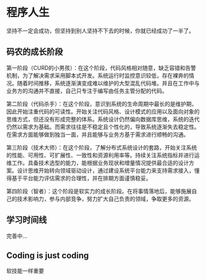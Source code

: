 # 程序人生

坚持不一定会成功，但坚持到别人坚持不下去的时候，你就已经成功了一半了。



## **码农的成长阶段**

第一阶段（CURD的小男孩）：在这个阶段，代码风格相对随意，缺乏容错和告警机制，为了解决需求采用脚本式开发。系统运行时监控意识较低，存在裸奔的情况。随着时间推移，系统逐渐演变成难以维护的大型混乱代码堆。并且在工作中与业务方的沟通并不直接，自己只专注于编写由任务主管分配的代码。

第二阶段（代码杀手）：在这个阶段，意识到系统的生命周期中最长的是维护期，因此开始注重代码的可读性。开始关注代码风格、设计模式的应用以及面向对象的思维方式，但还没有形成完整的体系。系统设计仍然偏向数据库思维，系统的迭代仍然以需求为基础。而需求往往是不稳定且个性化的，导致系统逐渐失去稳定性。在需求方面能够做到独当一面，并且能够与业务方基于需求进行顺畅的沟通。

第三阶段（技术大师）：在这个阶段，了解分布式系统设计的套路，开始关注系统的性能、可用性、可扩展性、一致性和资源利用率等。持续关注系统指标并进行运维工作。具备技术选型的能力，能根据业务现状和增量情况提供最合适的设计方案。设计思维开始转向领域驱动设计，通过建设系统平台能力来支持需求接入，懂得基于平台能力评估需求的合理性，并在排期方面谨慎稳妥。

第四阶段（智者）：这个阶段是软实力的成长阶段。在将事情落地后，能够施展自己的技术影响力，参与内部竞争，努力扩大自己负责的领域，争取更多的资源。



## 学习时间线

完善中...



## Coding is just coding

软技能一样重要
